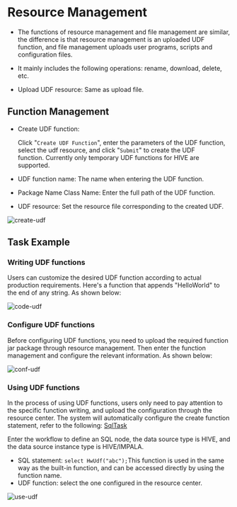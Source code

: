 Resource Management
====================

*   The functions of resource management and file management are similar, the difference is that resource management is an uploaded UDF function, and file management uploads user programs, scripts and configuration files.
*   It mainly includes the following operations: rename, download, delete, etc.

*   Upload UDF resource: Same as upload file.

Function Management
-------------------

*   Create UDF function:
    
    Click "`Create UDF Function`", enter the parameters of the UDF function, select the udf resource, and click "`Submit`" to create the UDF function. Currently only temporary UDF functions for HIVE are supported.
    

*   UDF function name: The name when entering the UDF function.
*   Package Name Class Name: Enter the full path of the UDF function.
*   UDF resource: Set the resource file corresponding to the created UDF.

![create-udf](/img/new_ui/dev/resource/create-udf.png)

Task Example
------------

### Writing UDF functions

Users can customize the desired UDF function according to actual production requirements. Here's a function that appends "HelloWorld" to the end of any string. As shown below:

![code-udf](/img/new_ui/dev/resource/demo/udf-demo01.png)

### Configure UDF functions

Before configuring UDF functions, you need to upload the required function jar package through resource management. Then enter the function management and configure the relevant information. As shown below:

![conf-udf](/img/new_ui/dev/resource/demo/udf-demo02.png)

### Using UDF functions

In the process of using UDF functions, users only need to pay attention to the specific function writing, and upload the configuration through the resource center. The system will automatically configure the create function statement, refer to the following: [SqlTask](https://github.com/apache/dolphinscheduler/blob/923f3f38e3271d7f1d22b3abc3497cecb6957e4a/dolphinscheduler-task-plugin/dolphinscheduler-task-sql/src/main/java/org/apache/dolphinscheduler/plugin/task/sql/SqlTask.java#L507-L531)

Enter the workflow to define an SQL node, the data source type is HIVE, and the data source instance type is HIVE/IMPALA.

*   SQL statement: `select HwUdf("abc");`This function is used in the same way as the built-in function, and can be accessed directly by using the function name.
*   UDF function: select the one configured in the resource center.

![use-udf](/img/new_ui/dev/resource/demo/udf-demo03.png)